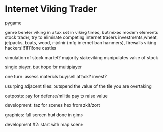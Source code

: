 Internet Viking Trader
======================


pygame

genre bender
viking in a tux
set in viking times, but mixes modern elements
stock trader, try to eliminate competing internet traders
investments,wheat, jetpacks, boats, wood, mjolnir (mfg internet ban hammers), firewalls
viking hackers!!!1111!one
castles

simulation of stock market?
majority stakeviking 
manipulates value of stock

single player, but hope for multiplayer

one turn:
assess materials
buy/sell
attack?  invest?

usurping adjacent tiles:
outspend the value of the tile you are overtaking

outposts:
pay for defense/militia
pay to raise value


development:
taz for scenes
hex from zkit/zort


graphics:
full screen hud done in gimp


development #2:
start with map scene
